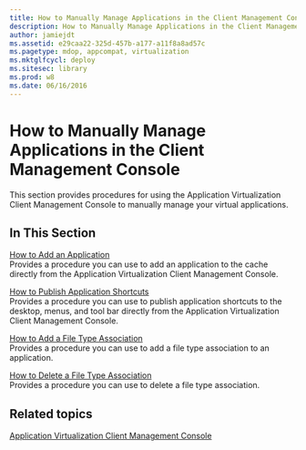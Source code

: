 ```yaml
---
title: How to Manually Manage Applications in the Client Management Console
description: How to Manually Manage Applications in the Client Management Console
author: jamiejdt
ms.assetid: e29caa22-325d-457b-a177-a11f8a8ad57c
ms.pagetype: mdop, appcompat, virtualization
ms.mktglfcycl: deploy
ms.sitesec: library
ms.prod: w8
ms.date: 06/16/2016
---
```



# How to Manually Manage Applications in the Client Management Console


This section provides procedures for using the Application Virtualization Client Management Console to manually manage your virtual applications.

## In This Section


<a href="" id="how-to-add-an-application"></a>[How to Add an Application](how-to-add-an-application.md)  
Provides a procedure you can use to add an application to the cache directly from the Application Virtualization Client Management Console.

<a href="" id="how-to-publish-application-shortcuts"></a>[How to Publish Application Shortcuts](how-to-publish-application-shortcuts.md)  
Provides a procedure you can use to publish application shortcuts to the desktop, menus, and tool bar directly from the Application Virtualization Client Management Console.

<a href="" id="how-to-add-a-file-type-association"></a>[How to Add a File Type Association](how-to-add-a-file-type-association.md)  
Provides a procedure you can use to add a file type association to an application.

<a href="" id="how-to-delete-a-file-type-association"></a>[How to Delete a File Type Association](how-to-delete-a-file-type-association.md)  
Provides a procedure you can use to delete a file type association.

## Related topics


[Application Virtualization Client Management Console](application-virtualization-client-management-console.md)

 

 





